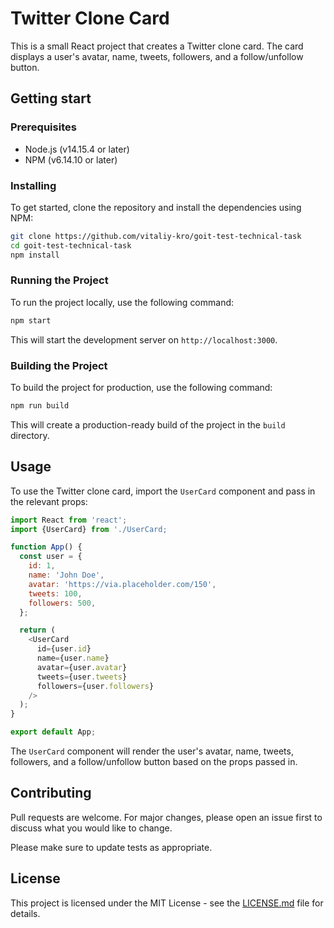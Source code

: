 
# Twitter Clone Card

This is a small React project that creates a Twitter clone card. The card displays a user's avatar, name, tweets, followers, and a follow/unfollow button.


## Getting start

### Prerequisites

- Node.js (v14.15.4 or later)
- NPM (v6.14.10 or later)

### Installing

To get started, clone the repository and install the dependencies using NPM:

```bash
git clone https://github.com/vitaliy-kro/goit-test-technical-task
cd goit-test-technical-task
npm install
```

### Running the Project

To run the project locally, use the following command:

```bash
npm start
```  

This will start the development server on `http://localhost:3000`.

### Building the Project

To build the project for production, use the following command:

```bash
npm run build
```

This will create a production-ready build of the project in the `build` directory.

## Usage

To use the Twitter clone card, import the `UserCard` component and pass in the relevant props:

```javascript
import React from 'react';
import {UserCard} from './UserCard;

function App() {
  const user = {
    id: 1,
    name: 'John Doe',
    avatar: 'https://via.placeholder.com/150',
    tweets: 100,
    followers: 500,
  };

  return (
    <UserCard
      id={user.id}
      name={user.name}
      avatar={user.avatar}
      tweets={user.tweets}
      followers={user.followers}
    />
  );
}

export default App;
```

The `UserCard` component will render the user's avatar, name, tweets, followers, and a follow/unfollow button based on the props passed in.

## Contributing

Pull requests are welcome. For major changes, please open an issue first to discuss what you would like to change.

Please make sure to update tests as appropriate.


## License

This project is licensed under the MIT License - see the [LICENSE.md]((https://choosealicense.com/licenses/mit/)) file for details.

